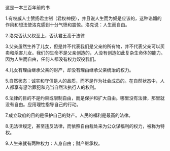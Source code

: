 这是一本三百年前的书

1.有权威人士赞扬君主制（君权神授），并且说人生而为奴是应该的，这种谄媚的作风和想法使洛克感到十分气愤和震惊。洛克说：人生而自由。

2.洛克否认父权至上，否认君王高于法律

3.父亲虽然生养了儿女，但是并不代表我们是父亲的所有物，并不代表父亲可以买卖和杀害儿女。我们的生命不是父亲创造的，人没有创造如此复杂生命体的能力。因为人生而自由，任何人都没有权力奴役我们。

4.儿女有理由继承父亲的财产，却没有理由继承父亲统治的权力。

5.自然状态：诚实和守信是人的品质，而不是作为社会成员的。在自然状态中，人人都享有惩治罪犯和充当自然法执行人的权利。

6.法律的目的不是约束或限制自由，而是保护和扩大自由。哪里没有法律，那里就没有自由。应用理性指导自己的行动。

7.成立政府的目的是保护自己的财产。人民的福利是最高的法律。

8.无法律规定，甚至违反法律，而依照自由裁处来为公众谋福利的权力，被称为特权。

9.人生来就有两种权力：人身自由；财产继承权。